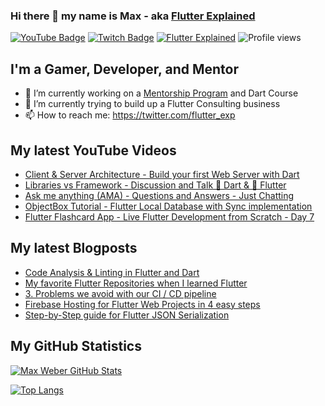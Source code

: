 ### Hi there 👋 my name is Max - aka [Flutter Explained](https://flutter-explained.dev)
[![YouTube Badge](https://img.shields.io/static/v1?label=YouTube&message=Subscribe&color=red&style=flat-square&logo=youtube&logoColor=red)](https://youtube.com/c/flutterexplained?sub_confirmation=1)
[![Twitch Badge](https://img.shields.io/static/v1?label=Twitch&message=Follow&color=violet&style=flat-square&logo=twitch&logoColor=violet)](https://www.twitch.tv/maxflutter)
[![Flutter Explained](https://img.shields.io/static/v1?label=Homepage&message=FlutterExplained&color=blue&style=flat-square)](https://flutter-explained.dev/)
![Profile views](https://gpvc.arturio.dev/md-weber)
## I'm a Gamer, Developer, and Mentor
- 🔭 I’m currently working on a [Mentorship Program](https://gumroad.com/l/ydgtfV) and Dart Course
- 🌱 I’m currently trying to build up a Flutter Consulting business
- 📫 How to reach me: https://twitter.com/flutter_exp

## My latest YouTube Videos
<!-- YOUTUBE:START -->
- [Client & Server Architecture - Build your first Web Server with Dart](https://www.youtube.com/watch?v=kYM-wlOhQ3I)
- [Libraries vs Framework - Discussion and Talk 🎯 Dart & 💙 Flutter](https://www.youtube.com/watch?v=JUXAllS4xSg)
- [Ask me anything (AMA) - Questions and Answers - Just Chatting](https://www.youtube.com/watch?v=Hc1Y_z_Xdp0)
- [ObjectBox Tutorial - Flutter Local Database with Sync implementation](https://www.youtube.com/watch?v=r9Lc2r22KBk)
- [Flutter Flashcard App - Live Flutter Development from Scratch - Day 7](https://www.youtube.com/watch?v=GHumLGdnsPY)
<!-- YOUTUBE:END -->

## My latest Blogposts
<!-- BLOG-POST-LIST:START -->
- [Code Analysis & Linting in Flutter and Dart](https://flutter-explained.dev/blog/flutter-analysis-linting/)
- [My favorite Flutter Repositories when I learned Flutter](https://flutter-explained.dev/blog/flutter-repository-list/)
- [3. Problems we avoid with our CI / CD pipeline](https://flutter-explained.dev/blog/ci-cd-setup-codemagic/)
- [Firebase Hosting for Flutter Web Projects in 4 easy steps](https://flutter-explained.dev/blog/flutter-web-to-firebase-hosting/)
- [Step-by-Step guide for Flutter JSON Serialization](https://flutter-explained.dev/blog/flutter-json-serialization/)
<!-- BLOG-POST-LIST:END -->

## My GitHub Statistics
[![Max Weber GitHub Stats](https://github-readme-stats.vercel.app/api?username=md-weber&show_icons=true&theme=onedark)](https://github.com/anuraghazra/github-readme-stats)

[![Top Langs](https://github-readme-stats.vercel.app/api/top-langs/?username=md-weber)](https://github.com/anuraghazra/github-readme-stats)
